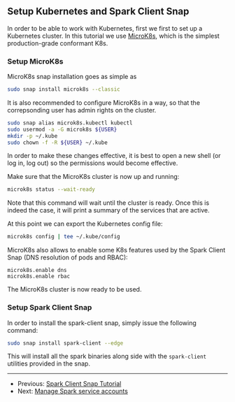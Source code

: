 ## Setup Kubernetes and Spark Client Snap

In order to be able to work with Kubernetes,  first we first to set up a Kubernetes cluster. In this tutorial we use [MicroK8s](https://microk8s.io/), 
which is the simplest production-grade conformant K8s.

### Setup MicroK8s

MicroK8s snap installation goes as simple as

```bash
sudo snap install microk8s --classic
```

It is also recommended to configure MicroK8s in a way, so that the correpsonding user has admin rights on  the cluster. 

```bash 
sudo snap alias microk8s.kubectl kubectl
sudo usermod -a -G microk8s ${USER}
mkdir -p ~/.kube
sudo chown -f -R ${USER} ~/.kube
```

In order to make these changes effective, it is best to open a new shell (or log in, log out) so the permissions would become effective. 

Make sure that the MicroK8s cluster is now up and running:

```bash
microk8s status --wait-ready
```

Note that this command will wait until the cluster is ready. Once this is indeed the case, it will 
print a summary of the services that are active. 

At this point we can export the Kubernetes config file: 

```bash 
microk8s config | tee ~/.kube/config
```

MicroK8s also allows to enable some K8s features used by the Spark Client Snap 
(DNS resolution of pods and RBAC):

```
microk8s.enable dns
microk8s.enable rbac
```

The MicroK8s cluster is now ready to be used. 

### Setup Spark Client Snap 

In order to install the spark-client snap, simply issue the following command:

```bash
sudo snap install spark-client --edge
```

This will install all the spark binaries along side with the `spark-client` utilities provided in 
the snap.

***

 * Previous: [Spark Client Snap Tutorial](https://discourse.charmhub.io/t/spark-client-snap-tutorial/8957)
 * Next: [Manage Spark service accounts](https://discourse.charmhub.io/t/spark-client-snap-tutorial-setup-environment/8952)
